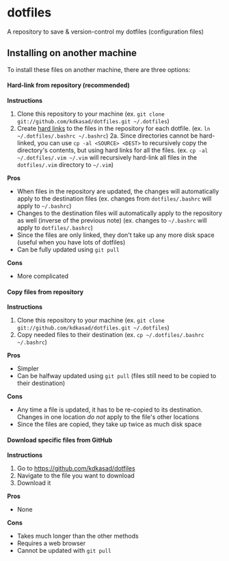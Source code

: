 # dotfiles
A repository to save & version-control my dotfiles (configuration files)

## Installing on another machine

To install these files on another machine, there are three options:

#### Hard-link from repository (recommended)

**Instructions**

1. Clone this repository to your machine (ex. `git clone git://github.com/kdkasad/dotfiles.git ~/.dotfiles`)
2. Create [hard links](https://en.wikipedia.org/wiki/Hard_link) to the files in the repository for each dotfile. (ex. `ln ~/.dotfiles/.bashrc ~/.bashrc`)
2a. Since directories cannot be hard-linked, you can use `cp -al <SOURCE> <DEST>` to recursively copy the directory's contents, but using hard links for all the files.
(ex. `cp -al ~/.dotfiles/.vim ~/.vim` will recursively hard-link all files in the `dotfiles/.vim` directory to `~/.vim`)

**Pros**

- When files in the repository are updated, the changes will automatically apply to the destination files (ex. changes from `dotfiles/.bashrc` will apply to `~/.bashrc`)
- Changes to the destination files will automatically apply to the repository as well (inverse of the previous note) (ex. changes to `~/.bashrc` will apply to `dotfiles/.bashrc`)
- Since the files are only linked, they don't take up any more disk space (useful when you have lots of dotfiles)
- Can be fully updated using `git pull`

**Cons**

- More complicated
#### Copy files from repository

**Instructions**

1. Clone this repository to your machine (ex. `git clone git://github.com/kdkasad/dotfiles.git ~/.dotfiles`)
2. Copy needed files to their destination (ex. `cp ~/.dotfiles/.bashrc ~/.bashrc`)

**Pros**

- Simpler
- Can be halfway updated using `git pull` (files still need to be copied to their destination)

**Cons**

- Any time a file is updated, it has to be re-copied to its destination. Changes in one location *do not* apply to the file's other locations
- Since the files are copied, they take up twice as much disk space

#### Download specific files from GitHub

**Instructions**

1. Go to https://github.com/kdkasad/dotfiles
2. Navigate to the file you want to download
3. Download it

**Pros**

- None

**Cons**

- Takes much longer than the other methods
- Requires a web browser
- Cannot be updated with `git pull`
